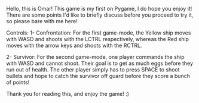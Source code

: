 Hello, this is Omar! This game is my first on Pygame, I do hope you enjoy it! There are some points I'd like to briefly discuss before you proceed to try it, so please bare with me here!


Controls:
  1- Confrontation: For the first game-mode, the Yellow ship moves with WASD and shoots with the LCTRL respectively, whereas the Red ship moves with the arrow keys and shoots with the RCTRL.
  
  2- Survivor: For the second game-mode, one player commands the ship with WASD and cannot shoot. Their goal is to get as much eggs before they run out of health. The other player simply has to press SPACE to shoot bullets and hope to catch the survivor off guard before they score a bunch of points!
  
  
  
 Thank you for reading this, and enjoy the game! :)
